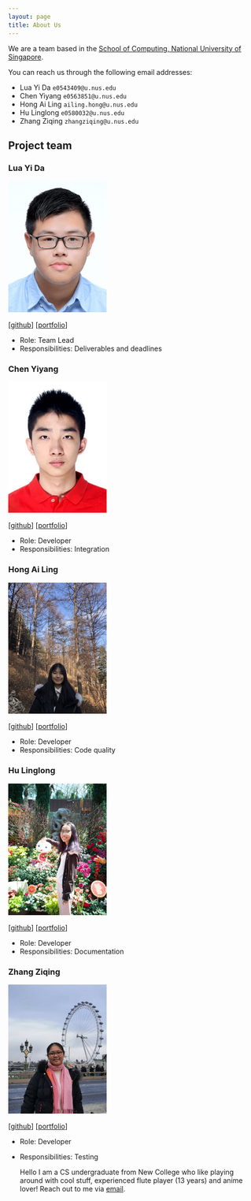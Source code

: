 ```yaml
---
layout: page
title: About Us
---
```


We are a team based in the [School of Computing, National University of Singapore](http://www.comp.nus.edu.sg).

You can reach us through the following email addresses:
* Lua Yi Da `e0543409@u.nus.edu`
* Chen Yiyang `e0563851@u.nus.edu`
* Hong Ai Ling `ailing.hong@u.nus.edu`
* Hu Linglong `e0580032@u.nus.edu`
* Zhang Ziqing `zhangziqing@u.nus.edu`

## Project team

### Lua Yi Da

<img src="images/luayida99.png" width="200px">

[[github](http://github.com/luayida99)]
[[portfolio](team/luayida99.md)]

* Role: Team Lead
* Responsibilities: Deliverables and deadlines

### Chen Yiyang

<img src="images/chen-yiyang.png" width="200px">

[[github](https://github.com/Chen-Yiyang)]
[[portfolio](team/chen-yiyang.md)]

* Role: Developer
* Responsibilities: Integration

### Hong Ai Ling

<img src="images/ailing35.png" width="200px">

[[github](https://github.com/ailing35)]
[[portfolio](team/ailing35.md)]

* Role: Developer
* Responsibilities: Code quality

### Hu Linglong

<img src="images/huisthat.png" width="200px">

[[github](http://github.com/huisthat)] 
[[portfolio](team/huisthat.md)]

* Role: Developer
* Responsibilities: Documentation

### Zhang Ziqing

<img src="images/ziqing26.png" width="200px">

[[github](http://github.com/ziqing26)]
[[portfolio](team/ziqing26.md)]

* Role: Developer
* Responsibilities: Testing

  Hello I am a CS undergraduate from New College who like playing around with cool stuff, experienced flute player (13 years) and anime lover! Reach out to me via [email](mailto:zhangziqing@u.nus.edu).
